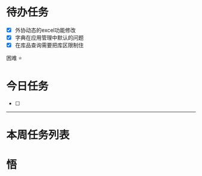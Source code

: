 # 待办任务
- [x] 外协动态的excel功能修改
- [x] 字典在应用管理中默认的问题
- [x] 在库品查询需要把库区限制住

困难
⭐

# 今日任务
- [ ] 




------
# 本周任务列表



# 悟